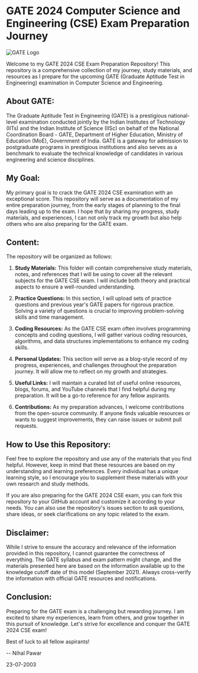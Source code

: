 # GATE 2024 Computer Science and Engineering (CSE) Exam Preparation Journey

![GATE Logo](https://www.gate.iitb.ac.in/images/logo-new.png)

Welcome to my GATE 2024 CSE Exam Preparation Repository! This repository is a comprehensive collection of my journey, study materials, and resources as I prepare for the upcoming GATE (Graduate Aptitude Test in Engineering) examination in Computer Science and Engineering.

## About GATE:

The Graduate Aptitude Test in Engineering (GATE) is a prestigious national-level examination conducted jointly by the Indian Institutes of Technology (IITs) and the Indian Institute of Science (IISc) on behalf of the National Coordination Board - GATE, Department of Higher Education, Ministry of Education (MoE), Government of India. GATE is a gateway for admission to postgraduate programs in prestigious institutions and also serves as a benchmark to evaluate the technical knowledge of candidates in various engineering and science disciplines.

## My Goal:

My primary goal is to crack the GATE 2024 CSE examination with an exceptional score. This repository will serve as a documentation of my entire preparation journey, from the early stages of planning to the final days leading up to the exam. I hope that by sharing my progress, study materials, and experiences, I can not only track my growth but also help others who are also preparing for the GATE exam.

## Content:

The repository will be organized as follows:

1. **Study Materials:** This folder will contain comprehensive study materials, notes, and references that I will be using to cover all the relevant subjects for the GATE CSE exam. I will include both theory and practical aspects to ensure a well-rounded understanding.

2. **Practice Questions:** In this section, I will upload sets of practice questions and previous year's GATE papers for rigorous practice. Solving a variety of questions is crucial to improving problem-solving skills and time management.

3. **Coding Resources:** As the GATE CSE exam often involves programming concepts and coding questions, I will gather various coding resources, algorithms, and data structures implementations to enhance my coding skills.

4. **Personal Updates:** This section will serve as a blog-style record of my progress, experiences, and challenges throughout the preparation journey. It will allow me to reflect on my growth and strategies.

5. **Useful Links:** I will maintain a curated list of useful online resources, blogs, forums, and YouTube channels that I find helpful during my preparation. It will be a go-to reference for any fellow aspirants.

6. **Contributions:** As my preparation advances, I welcome contributions from the open-source community. If anyone finds valuable resources or wants to suggest improvements, they can raise issues or submit pull requests.

## How to Use this Repository:

Feel free to explore the repository and use any of the materials that you find helpful. However, keep in mind that these resources are based on my understanding and learning preferences. Every individual has a unique learning style, so I encourage you to supplement these materials with your own research and study methods.

If you are also preparing for the GATE 2024 CSE exam, you can fork this repository to your GitHub account and customize it according to your needs. You can also use the repository's issues section to ask questions, share ideas, or seek clarifications on any topic related to the exam.

## Disclaimer:

While I strive to ensure the accuracy and relevance of the information provided in this repository, I cannot guarantee the correctness of everything. The GATE syllabus and exam pattern might change, and the materials presented here are based on the information available up to the knowledge cutoff date of this model (September 2021). Always cross-verify the information with official GATE resources and notifications.

## Conclusion:

Preparing for the GATE exam is a challenging but rewarding journey. I am excited to share my experiences, learn from others, and grow together in this pursuit of knowledge. Let's strive for excellence and conquer the GATE 2024 CSE exam!

Best of luck to all fellow aspirants!

\-- Nihal Pawar

23-07-2003